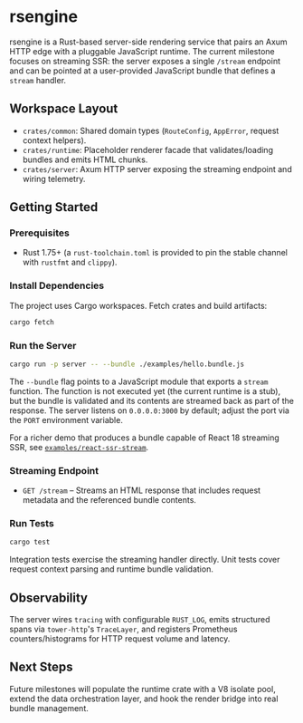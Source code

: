 # rsengine

rsengine is a Rust-based server-side rendering service that pairs an Axum HTTP edge with a pluggable JavaScript runtime. The current milestone focuses on streaming SSR: the server exposes a single `/stream` endpoint and can be pointed at a user-provided JavaScript bundle that defines a `stream` handler.

## Workspace Layout

- `crates/common`: Shared domain types (`RouteConfig`, `AppError`, request context helpers).
- `crates/runtime`: Placeholder renderer facade that validates/loading bundles and emits HTML chunks.
- `crates/server`: Axum HTTP server exposing the streaming endpoint and wiring telemetry.

## Getting Started

### Prerequisites

- Rust 1.75+ (a `rust-toolchain.toml` is provided to pin the stable channel with `rustfmt` and `clippy`).

### Install Dependencies

The project uses Cargo workspaces. Fetch crates and build artifacts:

```bash
cargo fetch
```

### Run the Server

```bash
cargo run -p server -- --bundle ./examples/hello.bundle.js
```

The `--bundle` flag points to a JavaScript module that exports a `stream` function. The function is not executed yet (the current runtime is a stub), but the bundle is validated and its contents are streamed back as part of the response. The server listens on `0.0.0.0:3000` by default; adjust the port via the `PORT` environment variable.

For a richer demo that produces a bundle capable of React 18 streaming SSR, see [`examples/react-ssr-stream`](examples/react-ssr-stream/README.md).

### Streaming Endpoint

- `GET /stream` – Streams an HTML response that includes request metadata and the referenced bundle contents.

### Run Tests

```bash
cargo test
```

Integration tests exercise the streaming handler directly. Unit tests cover request context parsing and runtime bundle validation.

## Observability

The server wires `tracing` with configurable `RUST_LOG`, emits structured spans via `tower-http`'s `TraceLayer`, and registers Prometheus counters/histograms for HTTP request volume and latency.

## Next Steps

Future milestones will populate the runtime crate with a V8 isolate pool, extend the data orchestration layer, and hook the render bridge into real bundle management.
